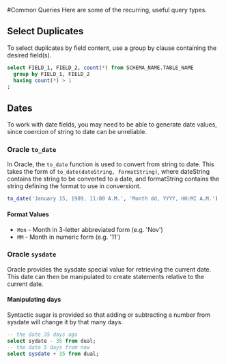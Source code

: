 #Common Queries
Here are some of the recurring, useful query types.

## Select Duplicates
To select duplicates by field content, use a group by clause containing the desired field(s).

```sql
select FIELD_1, FIELD_2, count(*) from SCHEMA_NAME.TABLE_NAME
  group by FIELD_1, FIELD_2
  having count(*) > 1
;
```

## Dates
To work with date fields, you may need to be able to generate date values, since coercion of string to date can be unreliable.

### Oracle `to_date`
In Oracle, the `to_date` function is used to convert from string to date. This takes the form of `to_date(dateString, formatString)`, where dateString contains the string to be converted to a date, and formatString contains the string defining the format to use in conversiont.

```SQL
to_date('January 15, 1989, 11:00 A.M.', 'Month dd, YYYY, HH:MI A.M.')
```

#### Format Values
* `Mon` - Month in 3-letter abbreviated form (e.g. 'Nov')
* `MM` - Month in numeric form (e.g. '11')

### Oracle `sysdate`
Oracle provides the sysdate special value for retrieving the current date. This date can then be manipulated to create statements relative to the current date.

#### Manipulating days
Syntactic sugar is provided so that adding or subtracting a number from sysdate will change it by that many days.

```SQL
-- the date 35 days ago
select sydate - 35 from dual;
-- the date 5 days from now
select sysdate + 35 from dual;
```


